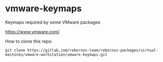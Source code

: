 # vmware-keymaps

Keymaps required by some VMware packages

https://www.vmware.com/

How to clone this repo:

```
git clone https://gitlab.com/rebornos-team/rebornos-packages/virtual-machines/vmware-workstation/vmware-keymaps.git
```

